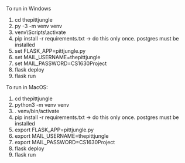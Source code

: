 To run in Windows
1. cd thepittjungle
2. py -3 -m venv venv
3. venv\Scripts\activate
4. pip install -r requirements.txt -> do this only once. postgres must be installed
5. set FLASK_APP=pittjungle.py
6. set MAIL_USERNAME=thepittjungle
7. set MAIL_PASSWORD=CS1630Project
8. flask deploy
9. flask run

To run in MacOS:
1. cd thepittjungle
2. python3 -m venv venv
3. . venv/bin/activate
4. pip install -r requirements.txt -> do this only once. postgres must be installed
5. export FLASK_APP=pittjungle.py
6. export MAIL_USERNAME=thepittjungle
7. export MAIL_PASSWORD=CS1630Project
8. flask deploy
9. flask run

